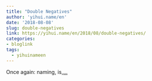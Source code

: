 ```yaml
---
title: "Double Negatives"
author: 'yihui.name/en'
date: '2018-08-08'
slug: double-negatives
link: https://yihui.name/en/2018/08/double-negatives/
categories:
- bloglink
tags:
  - yihuinameen
---
```


Once again: naming, is,[... <i class="fas fa-external-link-alt"></i>](https://yihui.name/en/2018/08/double-negatives/)

